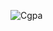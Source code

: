 ![Cgpa](https://github.com/Syampk1078/Student-CGPA-Tracker-in-Java/assets/119304851/ab9ca7ae-112e-4f6d-8923-1d7b00292eec)
